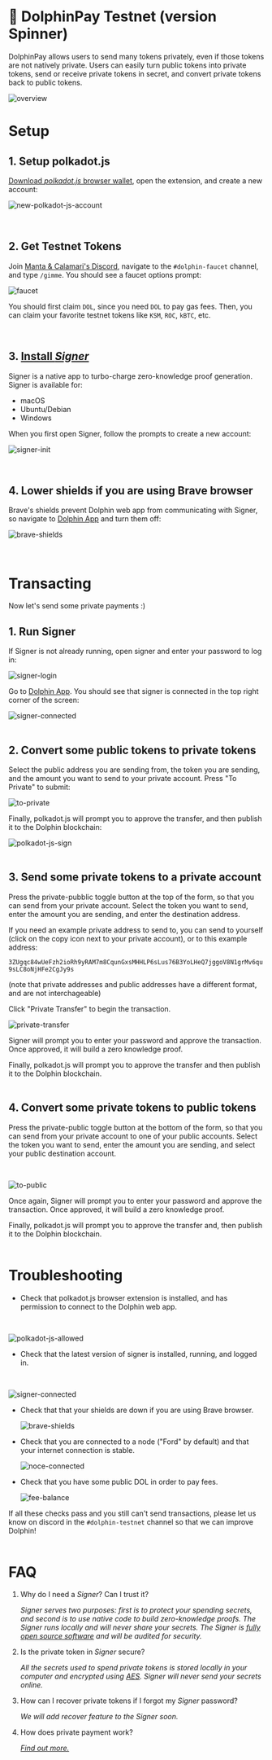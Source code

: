 # 🐬 DolphinPay Testnet (version Spinner)

DolphinPay allows users to send many tokens privately, even if those tokens are not natively private. Users can easily turn public tokens into private tokens, send or receive private tokens in secret, and convert private tokens back to public tokens.

![overview](./private-payment/DolphinPay.svg)
# Setup
## 1. Setup polkadot.js

[Download *polkadot.js* browser wallet](https://polkadot.js.org/extension/), open the extension, and create a new account:
<br/>

   ![new-polkadot-js-account](./private-payment/new-polkadot-js-account.png)

<br/>

## 2. Get Testnet Tokens

   Join [Manta & Calamari's Discord](https://t.co/5BacMMLSCW), navigate to the `#dolphin-faucet` channel, and type `/gimme`. You should see a faucet options prompt:

   ![faucet](./private-payment/faucet.png)

   You should first claim `DOL`, since you need `DOL` to pay gas fees. Then, you can claim your favorite testnet tokens like `KSM`, `ROC`, `kBTC`, etc.

<br/>

## 3. [Install *Signer*](https://github.com/Manta-Network/manta-signer/releases/latest)

Signer is a native app to turbo-charge zero-knowledge proof generation. Signer is available for:
   * macOS
   * Ubuntu/Debian
   * Windows

   When you first open Signer, follow the prompts to create a new account:
   <br/>

   ![signer-init](./private-payment/signer-init.png)

<br/>

## 4. Lower shields if you are using Brave browser
   Brave's shields prevent Dolphin web app from communicating with Signer, so navigate to [Dolphin App](https://app.dolphin.manta.network/) and turn them off:
   <br/>

   ![brave-shields](./private-payment/brave-shields.png)

<br/>

# Transacting

Now let's send some private payments :)

## 1. Run Signer

   If Signer is not already running, open signer and enter your password to log in:
   <br/>

   ![signer-login](./private-payment/signer-login.png)

   Go to [Dolphin App](https://app.dolphin.manta.network/). You should see that signer is connected in the top right corner of the screen:
<br/>

   ![signer-connected](./private-payment/signer-connected.png)
<br/>
<br/>

## 2. Convert some public tokens to private tokens

   Select the public address you are sending from, the token you are sending, and the amount you want to send to your private account. Press "To Private" to submit:
<br/>

   ![to-private](./private-payment/to-private.png)

   Finally, polkadot.js will prompt you to approve the transfer, and then publish it to the Dolphin blockchain:
<br/>

   ![polkadot-js-sign](./private-payment/polkadot-js-sign.png)
<br/>
<br/>

## 3. Send some private tokens to a private account

   Press the private-pubblic toggle button at the top of the form, so that you can send from your private account. Select the token you want to send, enter the amount you are sending, and enter the destination address.

   If you need an example private address to send to, you can send to yourself (click on the copy icon next to your private account), or to this example address:

   `3ZUgqc84wUeFzh2ioRh9yRAM7m8CqunGxsMHHLP6sLus76B3YoLHeQ7jggoV8N1grMv6qu9sLC8oNjHFe2CgJy9s`

   (note that private addresses and public addresses have a different format, and are not interchageable)

   Click "Private Transfer" to begin the transaction.
<br/>

   ![private-transfer](./private-payment/private-transfer.png)

   Signer will prompt you to enter your password and approve the transaction. Once approved, it will build a zero knowledge proof.

   Finally, polkadot.js will prompt you to approve the transfer and then publish it to the Dolphin blockchain.
<br/>
<br/>

## 4. Convert some private tokens to public tokens

   Press the private-public toggle button at the bottom of the form, so that you can send from your private account to one of your public accounts. Select the token you want to send, enter the amount you are sending, and select your public destination account.

<br/>

   ![to-public](./private-payment/to-public.png)

   Once again, Signer will prompt you to enter your password and approve the transaction. Once approved, it will build a zero knowledge proof.

   Finally, polkadot.js will prompt you to approve the transfer and, then publish it to the Dolphin blockchain.
<br/>
<br/>

# Troubleshooting
- Check that polkadot.js browser extension is installed, and has permission to connect to the Dolphin web app.
<br/>

   ![polkadot-js-allowed](./private-payment/polkadot-js-allowed.png)

- Check that the latest version of signer is installed, running, and logged in.
<br/>

   ![signer-connected](./private-payment/signer-connected.png)

- Check that that your shields are down if you are using Brave browser.
   <br/>

   ![brave-shields](./private-payment/brave-shields.png)

- Check that you are connected to a node ("Ford" by default) and that your internet connection is stable.
   <br/>

   ![noce-connected](./private-payment/node-connected.png)

- Check that you have some public DOL in order to pay fees.
   <br/>

   ![fee-balance](./private-payment/fee-balance.png)

If all these checks pass and you still can't send transactions, please let us know on discord in the `#dolphin-testnet` channel so that we can improve Dolphin!
<br/>
<br/>

# FAQ

1. Why do I need a *Signer*? Can I trust it?

   _*Signer* serves two purposes: first is to protect your spending secrets, and second is to use native code to build zero-knowledge proofs. The *Signer* runs locally and will never share your secrets. The *Signer* is [fully open source software](https://github.com/Manta-Network/manta-signer) and will be audited for security._

2. Is the private token in *Signer* secure?

   _All the secrets used to spend private tokens is stored locally in your computer and encrypted using [AES](https://en.wikipedia.org/wiki/Advanced_Encryption_Standard). *Signer* will never send your secrets online._

3. How can I recover private tokens if I forgot my *Signer* password?

   _We will add recover feature to the *Signer* soon._

4. How does private payment work?

   _[Find out more.](PrivatePayment.md)_
